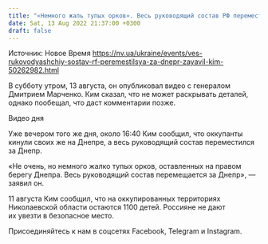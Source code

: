 ```yaml
---
title: "«Немного жаль тупых орков». Весь руководящий состав РФ переместился за Днепр — Ким"
date: Sat, 13 Aug 2022 21:37:00 +0300
draft: false
---
```

Источник: Новое Время https://nv.ua/ukraine/events/ves-rukovodyashchiy-sostav-rf-peremestilsya-za-dnepr-zayavil-kim-50262982.html


 В субботу утром, 13 августа, он опубликовал видео с генералом Дмитрием Марченко. Ким сказал, что не может раскрывать деталей, однако пообещал, что даст комментарии позже.

 Видео дня  

Уже вечером того же дня, около 16:40 Ким сообщил, что оккупанты кинули своих же на Днепре, а весь руководящий состав переместился за Днепр.

«Не очень, но немного жалко тупых орков, оставленных на правом берегу Днепра. Весь руководящий состав перемещается за Днепр», — заявил он.

 11 августа Ким сообщил, что на оккупированных территориях Николаевской области остаются 1100 детей. Россияне не дают их увезти в безопасное место.

Присоединяйтесь к нам в соцсетях Facebook, Telegram и Instagram.
